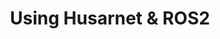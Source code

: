 ---
sidebar_label: Using Husarnet & ROS2
title: Using Husarnet & ROS2
custom_edit_url: https://github.com/husarnet/husarnet-docs/docs/tutorial-ros2
keywords:
  - vpn
  - p2p
image: https://i.imgur.com/mErPwqL.png
---